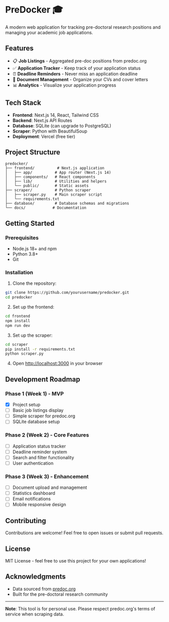 # PreDocker 🎓

A modern web application for tracking pre-doctoral research positions and managing your academic job applications.

## Features

- 📋 **Job Listings** - Aggregated pre-doc positions from predoc.org
- ✅ **Application Tracker** - Keep track of your application status
- ⏰ **Deadline Reminders** - Never miss an application deadline
- 📄 **Document Management** - Organize your CVs and cover letters
- 📊 **Analytics** - Visualize your application progress

## Tech Stack

- **Frontend**: Next.js 14, React, Tailwind CSS
- **Backend**: Next.js API Routes
- **Database**: SQLite (can upgrade to PostgreSQL)
- **Scraper**: Python with BeautifulSoup
- **Deployment**: Vercel (free tier)

## Project Structure

```
predocker/
├── frontend/          # Next.js application
│   ├── app/          # App router (Next.js 14)
│   ├── components/   # React components
│   ├── lib/          # Utilities and helpers
│   └── public/       # Static assets
├── scraper/          # Python scraper
│   ├── scraper.py    # Main scraper script
│   └── requirements.txt
├── database/         # Database schemas and migrations
└── docs/            # Documentation
```

## Getting Started

### Prerequisites

- Node.js 18+ and npm
- Python 3.8+
- Git

### Installation

1. Clone the repository:
```bash
git clone https://github.com/yourusername/predocker.git
cd predocker
```

2. Set up the frontend:
```bash
cd frontend
npm install
npm run dev
```

3. Set up the scraper:
```bash
cd scraper
pip install -r requirements.txt
python scraper.py
```

4. Open [http://localhost:3000](http://localhost:3000) in your browser

## Development Roadmap

### Phase 1 (Week 1) - MVP
- [x] Project setup
- [ ] Basic job listings display
- [ ] Simple scraper for predoc.org
- [ ] SQLite database setup

### Phase 2 (Week 2) - Core Features
- [ ] Application status tracker
- [ ] Deadline reminder system
- [ ] Search and filter functionality
- [ ] User authentication

### Phase 3 (Week 3) - Enhancement
- [ ] Document upload and management
- [ ] Statistics dashboard
- [ ] Email notifications
- [ ] Mobile responsive design

## Contributing

Contributions are welcome! Feel free to open issues or submit pull requests.

## License

MIT License - feel free to use this project for your own applications!

## Acknowledgments

- Data sourced from [predoc.org](https://predoc.org)
- Built for the pre-doctoral research community

---

**Note**: This tool is for personal use. Please respect predoc.org's terms of service when scraping data.
